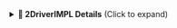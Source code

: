 <details>
<summary><b>🔧 2DriverIMPL Details</b> (Click to expand)</summary>

> ```ruby
> # Vendor-Specific Driver Tags
> 🟩👁️ NV_IMPL: "NVAPI Extensions (Chap 4.2)"
> 🟥⚡ AMD_IMPL: "ACO Compiler (Chap 3.7)"
> 🔩🐉 GENERIC: "Vulkan Core (Chap 2.1)"
> ```
> 
> **Key Features:**
> - ✅ Works in GitHub Issues/PRs/Wikis
> - ✅ Supports code blocks and nested Markdown
> - ✅ No plugins required
</details>
